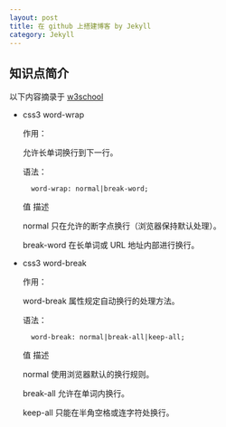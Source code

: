 ```yaml
---
layout: post
title: 在 github 上搭建博客 by Jekyll
category: Jekyll 
---
```


## 知识点简介

以下内容摘录于 [w3school]()

- css3 word-wrap 
    
    作用：

    允许长单词换行到下一行。

    语法：
    
        word-wrap: normal|break-word;
    
    值    描述

    normal	只在允许的断字点换行（浏览器保持默认处理）。

    break-word	在长单词或 URL 地址内部进行换行。
    
- css3 word-break

    作用：
    
    word-break 属性规定自动换行的处理方法。
    
    语法：
    
        word-break: normal|break-all|keep-all;

    值    描述

    normal	使用浏览器默认的换行规则。

    break-all	允许在单词内换行。

    keep-all	只能在半角空格或连字符处换行。
